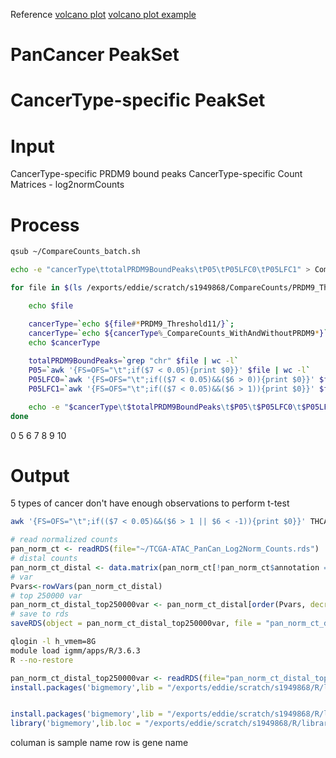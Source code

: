 Reference
[volcano plot](https://huntsmancancerinstitute.github.io/hciR/volcano.html)
[volcano plot example](https://www.biostars.org/p/268514/)

# PanCancer PeakSet
# CancerType-specific PeakSet
# Input
CancerType-specific PRDM9 bound peaks
CancerType-specific Count Matrices - log2normCounts
# Process
```bash
qsub ~/CompareCounts_batch.sh
```
```bash
echo -e "cancerType\ttotalPRDM9BoundPeaks\tP05\tP05LFC0\tP05LFC1" > CompareCounts_t11.txt

for file in $(ls /exports/eddie/scratch/s1949868/CompareCounts/PRDM9_Threshold11/*_CompareCounts_WithAndWithoutPRDM9.txt); do

	echo $file

	cancerType=`echo ${file#*PRDM9_Threshold11/}`; 
	cancerType=`echo ${cancerType%_CompareCounts_WithAndWithoutPRDM9*}`;
	echo $cancerType
	
	totalPRDM9BoundPeaks=`grep "chr" $file | wc -l`
	P05=`awk '{FS=OFS="\t";if($7 < 0.05){print $0}}' $file | wc -l`
	P05LFC0=`awk '{FS=OFS="\t";if(($7 < 0.05)&&($6 > 0)){print $0}}' $file | wc -l`
	P05LFC1=`awk '{FS=OFS="\t";if(($7 < 0.05)&&($6 > 1)){print $0}}' $file | wc -l`

	echo -e "$cancerType\t$totalPRDM9BoundPeaks\t$P05\t$P05LFC0\t$P05LFC1" >> CompareCounts_t11.txt
done
```
0
5
6
7
8
9
10
# Output
5 types of cancer don't have enough observations to perform t-test 

```bash
awk '{FS=OFS="\t";if(($7 < 0.05)&&($6 > 1 || $6 < -1)){print $0}}' THCA_CompareCounts_WithAndWithoutPRDM9.txt | awk '{FS=OFS="\t"; if($1~/^chr/){print $1,$2,$3,$4;}}' > THCA.txt
```
```r
# read normalized counts
pan_norm_ct <- readRDS(file="~/TCGA-ATAC_PanCan_Log2Norm_Counts.rds")
# distal counts
pan_norm_ct_distal <- data.matrix(pan_norm_ct[!pan_norm_ct$annotation == "Promoter",-c(1:7)])
# var
Pvars<-rowVars(pan_norm_ct_distal)
# top 250000 var
pan_norm_ct_distal_top250000var <- pan_norm_ct_distal[order(Pvars, decreasing=TRUE)[1:250000],]
# save to rds
saveRDS(object = pan_norm_ct_distal_top250000var, file = "pan_norm_ct_distal_top250000var.rds")
```
```bash
qlogin -l h_vmem=8G
module load igmm/apps/R/3.6.3
R --no-restore
```
```r
pan_norm_ct_distal_top250000var <- readRDS(file="pan_norm_ct_distal_top250000var.rds")
install.packages('bigmemory',lib = "/exports/eddie/scratch/s1949868/R/library")


install.packages('bigmemory',lib = "/exports/eddie/scratch/s1949868/R/library")
library('bigmemory',lib.loc = "/exports/eddie/scratch/s1949868/R/library")

```



columan is sample name
row is gene name
<!--stackedit_data:
eyJoaXN0b3J5IjpbLTExNTU2MDA1NDQsLTM1Njk4MTMwMCw2MD
EwNzM3NzIsLTIxNDQyODc1MDgsLTgzNzQ1NTQzNSwxNTEyNzU1
MDYyLC0xNTA3MzYyMjAyLDIwNzQyMTY3OTksNzA0MjI4OTg5LD
gxMTExMDY3OSwtMTgwMzY3MTE1LC0xMTcxODQ0OTA5LDIxMzE2
NDQ1OTMsMTE0MDE2Njc5OSwtMTUzNjA2MjUyMiwtMTcxMDk3OD
kyNywxNzg5MTYwNDEyLDEzNTUwNzE1MDgsLTIwOTgyOTc2MzAs
LTQxNDg0MDA4N119
-->